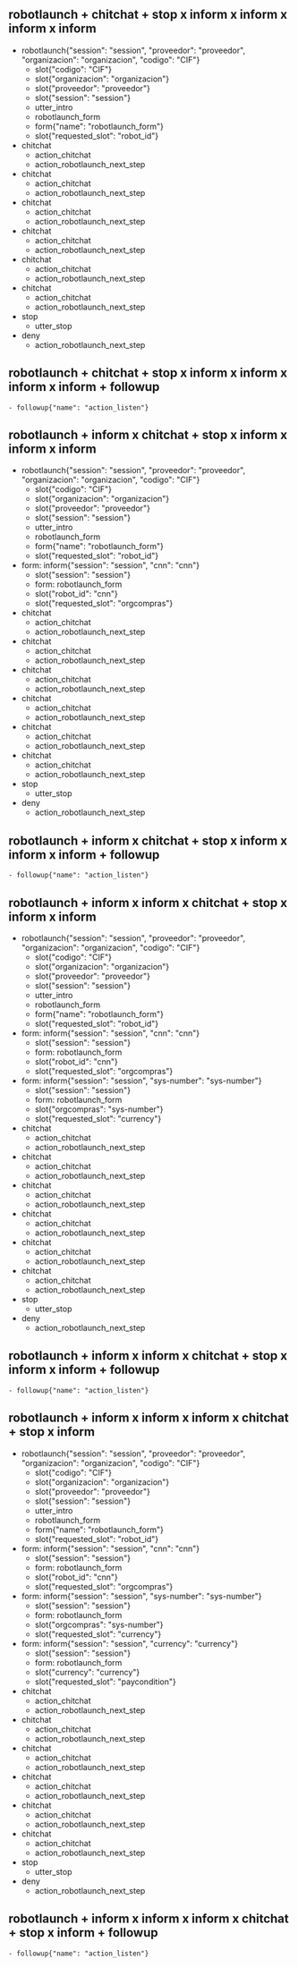 ## robotlaunch + chitchat + stop x inform x inform x inform x inform
* robotlaunch{"session": "session", "proveedor": "proveedor", "organizacion": "organizacion", "codigo": "CIF"}
    - slot{"codigo": "CIF"}
    - slot{"organizacion": "organizacion"}
    - slot{"proveedor": "proveedor"}
    - slot{"session": "session"}
    - utter_intro
    - robotlaunch_form
    - form{"name": "robotlaunch_form"}
    - slot{"requested_slot": "robot_id"}
* chitchat
    - action_chitchat
    - action_robotlaunch_next_step
* chitchat
    - action_chitchat
    - action_robotlaunch_next_step
* chitchat
    - action_chitchat
    - action_robotlaunch_next_step
* chitchat
    - action_chitchat
    - action_robotlaunch_next_step
* chitchat
    - action_chitchat
    - action_robotlaunch_next_step
* chitchat
    - action_chitchat
    - action_robotlaunch_next_step
* stop
    - utter_stop
* deny
    - action_robotlaunch_next_step

## robotlaunch + chitchat + stop x inform x inform x inform x inform + followup
    - followup{"name": "action_listen"}

## robotlaunch + inform x chitchat + stop x inform x inform x inform
* robotlaunch{"session": "session", "proveedor": "proveedor", "organizacion": "organizacion", "codigo": "CIF"}
    - slot{"codigo": "CIF"}
    - slot{"organizacion": "organizacion"}
    - slot{"proveedor": "proveedor"}
    - slot{"session": "session"}
    - utter_intro
    - robotlaunch_form
    - form{"name": "robotlaunch_form"}
    - slot{"requested_slot": "robot_id"}
* form: inform{"session": "session", "cnn": "cnn"}
    - slot{"session": "session"}
    - form: robotlaunch_form
    - slot{"robot_id": "cnn"}
    - slot{"requested_slot": "orgcompras"}
* chitchat
    - action_chitchat
    - action_robotlaunch_next_step
* chitchat
    - action_chitchat
    - action_robotlaunch_next_step
* chitchat
    - action_chitchat
    - action_robotlaunch_next_step
* chitchat
    - action_chitchat
    - action_robotlaunch_next_step
* chitchat
    - action_chitchat
    - action_robotlaunch_next_step
* chitchat
    - action_chitchat
    - action_robotlaunch_next_step
* stop
    - utter_stop
* deny
    - action_robotlaunch_next_step

## robotlaunch + inform x chitchat + stop x inform x inform x inform + followup
    - followup{"name": "action_listen"}

## robotlaunch + inform  x inform x chitchat + stop x inform x inform
* robotlaunch{"session": "session", "proveedor": "proveedor", "organizacion": "organizacion", "codigo": "CIF"}
    - slot{"codigo": "CIF"}
    - slot{"organizacion": "organizacion"}
    - slot{"proveedor": "proveedor"}
    - slot{"session": "session"}
    - utter_intro
    - robotlaunch_form
    - form{"name": "robotlaunch_form"}
    - slot{"requested_slot": "robot_id"}
* form: inform{"session": "session", "cnn": "cnn"}
    - slot{"session": "session"}
    - form: robotlaunch_form
    - slot{"robot_id": "cnn"}
    - slot{"requested_slot": "orgcompras"}
* form: inform{"session": "session", "sys-number": "sys-number"}
    - slot{"session": "session"}
    - form: robotlaunch_form
    - slot{"orgcompras": "sys-number"}
    - slot{"requested_slot": "currency"}
* chitchat
    - action_chitchat
    - action_robotlaunch_next_step
* chitchat
    - action_chitchat
    - action_robotlaunch_next_step
* chitchat
    - action_chitchat
    - action_robotlaunch_next_step
* chitchat
    - action_chitchat
    - action_robotlaunch_next_step
* chitchat
    - action_chitchat
    - action_robotlaunch_next_step
* chitchat
    - action_chitchat
    - action_robotlaunch_next_step
* stop
    - utter_stop
* deny
    - action_robotlaunch_next_step

## robotlaunch + inform  x inform x chitchat + stop x inform x inform + followup
    - followup{"name": "action_listen"}

## robotlaunch + inform x inform x inform x chitchat + stop x inform
* robotlaunch{"session": "session", "proveedor": "proveedor", "organizacion": "organizacion", "codigo": "CIF"}
    - slot{"codigo": "CIF"}
    - slot{"organizacion": "organizacion"}
    - slot{"proveedor": "proveedor"}
    - slot{"session": "session"}
    - utter_intro
    - robotlaunch_form
    - form{"name": "robotlaunch_form"}
    - slot{"requested_slot": "robot_id"}
* form: inform{"session": "session", "cnn": "cnn"}
    - slot{"session": "session"}
    - form: robotlaunch_form
    - slot{"robot_id": "cnn"}
    - slot{"requested_slot": "orgcompras"}
* form: inform{"session": "session", "sys-number": "sys-number"}
    - slot{"session": "session"}
    - form: robotlaunch_form
    - slot{"orgcompras": "sys-number"}
    - slot{"requested_slot": "currency"}
* form: inform{"session": "session", "currency": "currency"}
    - slot{"session": "session"}
    - form: robotlaunch_form
    - slot{"currency": "currency"}
    - slot{"requested_slot": "paycondition"}
* chitchat
    - action_chitchat
    - action_robotlaunch_next_step
* chitchat
    - action_chitchat
    - action_robotlaunch_next_step
* chitchat
    - action_chitchat
    - action_robotlaunch_next_step
* chitchat
    - action_chitchat
    - action_robotlaunch_next_step
* chitchat
    - action_chitchat
    - action_robotlaunch_next_step
* chitchat
    - action_chitchat
    - action_robotlaunch_next_step
* stop
    - utter_stop
* deny
    - action_robotlaunch_next_step

## robotlaunch + inform x inform x inform x chitchat + stop x inform + followup
    - followup{"name": "action_listen"}
